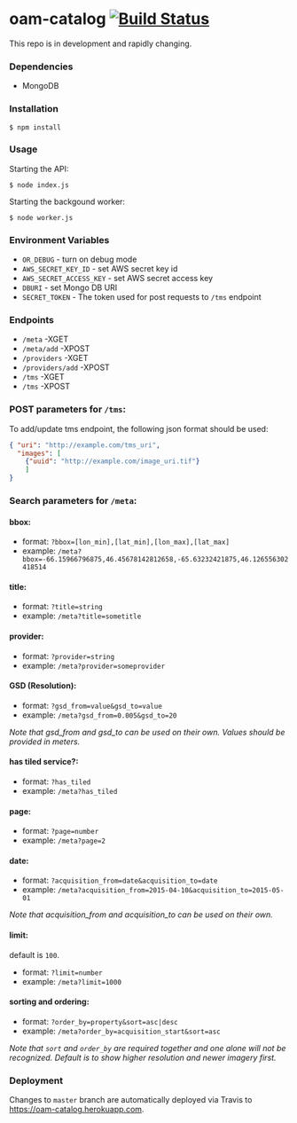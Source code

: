 # oam-catalog [![Build Status](https://travis-ci.org/hotosm/oam-catalog.svg)](https://travis-ci.org/hotosm/oam-catalog)

This repo is in development and rapidly changing.

### Dependencies

- MongoDB

### Installation

    $ npm install

### Usage

Starting the API:

    $ node index.js

Starting the backgound worker:

    $ node worker.js

### Environment Variables

- `OR_DEBUG` - turn on debug mode
- `AWS_SECRET_KEY_ID` - set AWS secret key id
- `AWS_SECRET_ACCESS_KEY` - set AWS secret access key
- `DBURI` - set Mongo DB URI
- `SECRET_TOKEN` - The token used for post requests to `/tms` endpoint

### Endpoints

-  `/meta` -XGET
-  `/meta/add` -XPOST
-  `/providers` -XGET
-  `/providers/add` -XPOST
-  `/tms` -XGET
-  `/tms` -XPOST

### POST parameters for `/tms`:
To add/update tms endpoint, the following json format should be used:

```json
{ "uri": "http://example.com/tms_uri",
  "images": [
    {"uuid": "http://example.com/image_uri.tif"}
    ]
}
```

### Search parameters for `/meta`:

#### bbox:

- format: `?bbox=[lon_min],[lat_min],[lon_max],[lat_max]`
- example: `/meta?bbox=-66.15966796875,46.45678142812658,-65.63232421875,46.126556302418514`

#### title:

- format: `?title=string`
- example: `/meta?title=sometitle`


#### provider:

- format: `?provider=string`
- example: `/meta?provider=someprovider`

#### GSD (Resolution):

- format: `?gsd_from=value&gsd_to=value`
- example: `/meta?gsd_from=0.005&gsd_to=20`

*Note that gsd_from and gsd_to can be used on their own. Values should be provided in meters.*

#### has tiled service?:

- format: `?has_tiled`
- example: `/meta?has_tiled`

#### page:

- format: `?page=number`
- example: `/meta?page=2`

#### date:
- format: `?acquisition_from=date&acquisition_to=date`
- example: `/meta?acquisition_from=2015-04-10&acquisition_to=2015-05-01`

*Note that acquisition_from and acquisition_to can be used on their own.*

#### limit:

default is `100`.

- format: `?limit=number`
- example: `/meta?limit=1000`

#### sorting and ordering:

- format: `?order_by=property&sort=asc|desc`
- example: `/meta?order_by=acquisition_start&sort=asc`

*Note that `sort` and `order_by` are required together and one alone will not be recognized. Default is to show higher resolution and newer imagery first.*

### Deployment
Changes to `master` branch are automatically deployed via Travis to https://oam-catalog.herokuapp.com.

